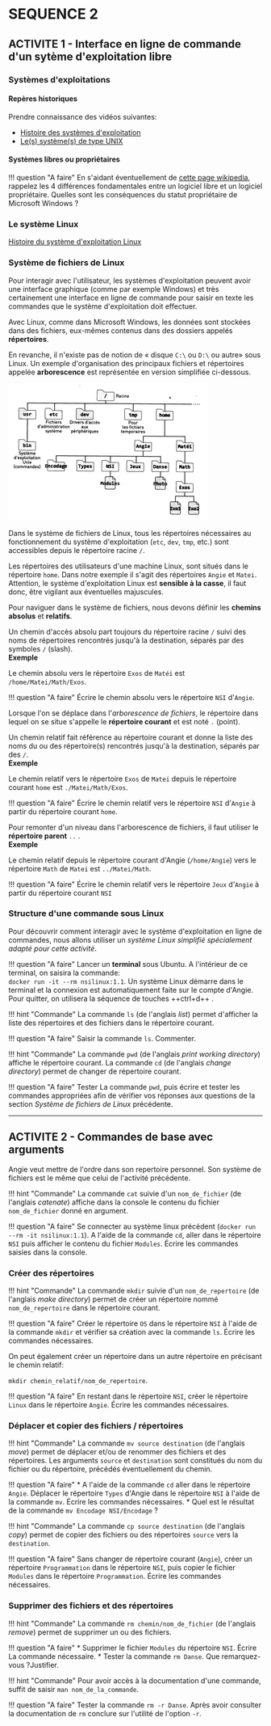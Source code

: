 SEQUENCE 2
===========

## ACTIVITE 1 - Interface en ligne de commande d'un sytème d'exploitation libre

### Systèmes d'exploitations

#### Repères historiques

Prendre connaissance des vidéos suivantes:  

* [Histoire des systèmes d'exploitation](https://tube-outremer.beta.education.fr/videos/watch/412ad19b-5bf2-45df-aa13-ed2da7bf312b)
* [Le(s) système(s) de type UNIX](https://tube-outremer.beta.education.fr/videos/watch/4f139750-6c2a-440e-85b2-483f5cf05afa)

#### Systèmes libres ou propriétaires

!!! question "A faire"
    En s'aidant éventuellement de [cette page wikipedia](https://fr.wikipedia.org/wiki/Logiciel_propri%C3%A9taire), rappelez les 4 différences fondamentales entre un logiciel libre et un logiciel propriétaire. Quelles sont les conséquences du statut propriétaire de Microsoft Windows ?

### Le système Linux

[Histoire du système d'exploitation Linux](https://tube-outremer.beta.education.fr/videos/watch/84f7b96e-e4f9-46f5-947a-ae7cc87bb914)

### Système de fichiers de Linux

Pour interagir avec l'utilisateur, les 
systèmes d'exploitation peuvent avoir une 
interface graphique (comme par 
exemple Windows) et très certainement une interface en ligne de commande pour saisir en texte les commandes que le système d'exploitation doit effectuer.  

Avec Linux, comme dans Microsoft Windows, les données sont stockées dans des fichiers, eux-mêmes contenus dans 
des dossiers appelés **répertoires**.  

En revanche, il n'existe pas de notion de « disque `C:\` ou `D:\` ou autre» sous Linux. Un exemple d'organisation des principaux fichiers et 
répertoires appelée **arborescence** est représentée en version simplifiée ci-dessous.

![arbre](img/arblinux.png)

Dans le système de fichiers de Linux, tous les 
répertoires nécessaires au fonctionnement du 
système d'exploitation (`etc`, `dev`, `tmp`, etc.) sont 
accessibles depuis le répertoire racine `/`.  

Les répertoires des utilisateurs d'une machine Linux, sont situés dans le répertoire `home`. Dans notre exemple il s'agit des répertoires `Angie` et `Matei`. Attention, le système d'exploitation Linux est **sensible à la casse**, il faut donc, être vigilant aux éventuelles majuscules.  

Pour naviguer dans le système de fichiers, nous 
devons définir les **chemins absolus** et **relatifs**.  

Un chemin d'accès absolu part toujours du répertoire racine `/` suivi des noms de répertoires rencontrés jusqu'à la destination, séparés par des symboles `/` (slash).  
**Exemple**  

Le chemin absolu vers le répertoire `Exos` de `Matéi` est `/home/Matei/Math/Exos`.  

!!! question "A faire"
    Écrire le chemin absolu vers le répertoire `NSI` d'`Angie`.

Lorsque l'on se déplace dans l'*arborescence de fichiers*, le répertoire dans lequel on se situe s'appelle le **répertoire courant** et est noté `.` (point).  

Un chemin relatif fait référence au répertoire courant et donne la liste des noms du ou des répertoire(s) rencontrés jusqu'à la destination, séparés par des `/`.   
**Exemple**  

Le chemin relatif vers le répertoire `Exos` de `Matei` depuis le répertoire courant `home` est  `./Matei/Math/Exos`.  

!!! question "A faire"
    Écrire le chemin relatif vers le répertoire `NSI` d'`Angie` à partir du répertoire courant `home`.

Pour remonter d'un niveau dans l'arborescence de fichiers, il faut utiliser le **répertoire parent** `..` .  
**Exemple**  

Le chemin relatif depuis le répertoire courant d'Angie (`/home/Angie`) vers le répertoire `Math` de `Matei` est `../Matei/Math`.

!!! question "A faire"
    Écrire le chemin relatif vers le répertoire `Jeux` d'`Angie` à partir du répertoire courant `NSI`


### Structure d'une commande sous Linux

Pour découvrir comment interagir avec le système d'exploitation en ligne de commandes, nous allons utiliser un *système Linux simplifié spécialement adapté pour cette activité*.

!!! question "A faire"
    Lancer un **terminal** sous Ubuntu. A l'intérieur de ce terminal, on saisira la commande:  
    `docker run -it --rm nsilinux:1.1`. Un système Linux démarre dans le terminal et la connexion est automatiquement faite sur le compte d'Angie. Pour quitter, on utilisera la séquence de touches ++ctrl+d++ .
    
!!! hint "Commande"
    La commande `ls` (de l'anglais *list*) permet d'afficher la liste des répertoires et des fichiers dans le répertoire courant.  

!!! question "A faire"
    Saisir la commande `ls`. Commenter.
    
!!! hint "Commande"
    La commande `pwd` (de l'anglais *print working directory*) affiche le répertoire courant. La commande `cd` (de l'anglais *change directory*) permet de changer de répertoire courant.

!!! question "A faire"
    Tester La commande `pwd`, puis écrire et tester les commandes appropriées afin de
    vérifier vos réponses aux questions de la section *Système de fichiers de Linux* précédente.

---

## ACTIVITE 2 - Commandes de base avec arguments

Angie veut mettre de l'ordre dans son repertoire personnel. Son système de fichiers est le même que celui de l'activité précédente.

!!! hint "Commande"
    La commande `cat` suivie d'un `nom_de_fichier` (de l'anglais *catenate*) affiche dans la console le contenu du fichier `nom_de_fichier` donné en argument.

!!! question "A faire"
    Se connecter au système linux précédent (`docker run --rm -it nsilinux:1.1`). A l'aide de la commande `cd`, aller dans le répertoire `NSI` puis afficher le contenu du fichier `Modules`. Écrire les commandes saisies dans la console.

### Créer des répertoires

!!! hint "Commande"
    La commande `mkdir` suivie d'un `nom_de_repertoire` (de l'anglais *make directory*) permet de créer un répertoire nommé `nom_de_repertoire` dans le répertoire courant.

!!! question "A faire"
    Créer le répertoire `OS` dans le répertoire `NSI` à l'aide de la commande `mkdir` et vérifier sa création 
    avec la commande `ls`. Écrire les commandes nécessaires.

On peut également créer un répertoire dans un autre répertoire en précisant le chemin relatif:  

`mkdir chemin_relatif/nom_de_repertoire`.  

!!! question "A faire"
    En restant dans le répertoire `NSI`, créer le répertoire `Linux` dans le répertoire `Angie`. Écrire les commandes nécessaires. 

### Déplacer et copier des fichiers / répertoires

!!! hint "Commande"
    La commande `mv source destination` (de l'anglais *move*) permet de déplacer et/ou de renommer des fichiers et des répertoires. Les arguments `source` et `destination` sont constitués du nom du fichier ou du répertoire, précédés éventuellement du chemin.
    
!!! question "A faire"
    * A l'aide de la commande `cd` aller dans le répertoire `Angie`. Déplacer le répertoire `Types` d'Angie dans le répertoire `NSI` à l'aide de la commande `mv`. Écrire les commandes nécessaires.
    * Quel est le résultat de la commande `mv Encodage NSI/Encodage` ?

!!! hint "Commande"
    La commande `cp source destination` (de l'anglais *copy*) permet de copier des fichiers ou des répertoires `source` vers la `destination`.

!!! question "A faire"
    Sans changer de répertoire courant (`Angie`), créer un répertoire `Programmation` dans le répertoire `NSI`, puis copier le fichier `Modules` dans le répertoire `Programmation`. Écrire les commandes nécessaires.

### Supprimer des fichiers et des répertoires 

!!! hint "Commande"
    La commande `rm chemin/nom_de_fichier` (de l'anglais *remove*) permet de supprimer un ou des fichiers.

!!! question "A faire"
    * Supprimer le fichier `Modules` du répertoire `NSI`. Écrire La commande nécessaire.
    * Tester la commande `rm Danse`. Que remarquez-vous ?Justifier.    

!!! hint "Commande"
    Pour avoir accès à la documentation d'une commande, suffit de saisir `man nom_de_la_commande`.

!!! question "A faire"
    Tester la commande `rm -r Danse`. Après avoir consulter la documentation de `rm` conclure sur l'utilité de l'option `-r`.
